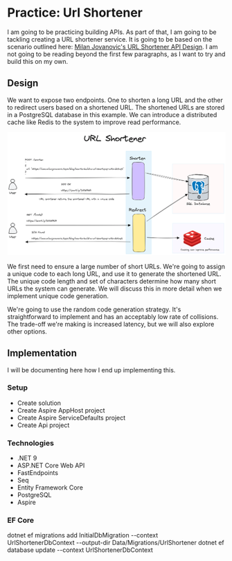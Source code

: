 # Practice: Url Shortener

I am going to be practicing building APIs. As part of that, I am going to be tackling creating a URL shortener service. It is going to be based on the scenario outlined here: [Milan Jovanovic's URL Shortener API Design](https://www.milanjovanovic.tech/blog/how-to-build-a-url-shortener-with-dotnet). I am not going to be reading beyond the first few paragraphs, as I want to try and build this on my own.

## Design

We want to expose two endpoints. One to shorten a long URL and the other to redirect users based on a shortened URL. The shortened URLs are stored in a PostgreSQL database in this example. We can introduce a distributed cache like Redis to the system to improve read performance.

 <img src="docs/assets/url-shortener-design.png">

We first need to ensure a large number of short URLs. We're going to assign a unique code to each long URL, and use it to generate the shortened URL. The unique code length and set of characters determine how many short URLs the system can generate. We will discuss this in more detail when we implement unique code generation.

We're going to use the random code generation strategy. It's straightforward to implement and has an acceptably low rate of collisions. The trade-off we're making is increased latency, but we will also explore other options.

## Implementation

I will be documenting here how I end up implementing this.

### Setup

- Create solution
- Create Aspire AppHost project
- Create Aspire ServiceDefaults project
- Create Api project

### Technologies

- .NET 9
- ASP.NET Core Web API
- FastEndpoints
- Seq
- Entity Framework Core
- PostgreSQL
- Aspire

### EF Core

dotnet ef migrations add InitialDbMigration --context UrlShortenerDbContext --output-dir Data/Migrations/UrlShortener
dotnet ef database update --context UrlShortenerDbContext

